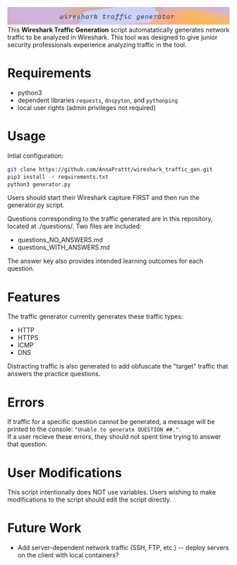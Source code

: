 ![header.jpg](header.jpg)
<br>
This **Wireshark Traffic Generation** script automatatically generates network traffic to be analyzed in Wireshark. This tool was designed to give junior security professionals experience analyzing traffic in the tool.

# Requirements
* python3
* dependent libraries `requests`, `dnspyton`, and `pythonping`
* local user rights (admin privileges not required)

# Usage
Intial configuration:
```bash
git clone https://github.com/AnnaPrattt/wireshark_traffic_gen.git
pip3 install -r requirements.txt
python3 generator.py
```

Users should start their Wireshark capture FIRST and then run the generator.py script.

Questions corresponding to the traffic generated are in this repository, located at ./questions/. Two files are included:
* questions_NO_ANSWERS.md
* questions_WITH_ANSWERS.md

The answer key also provides intended learning outcomes for each question.

# Features
The traffic generator currently generates these traffic types:
* HTTP
* HTTPS
* ICMP
* DNS

Distracting traffic is also generated to add obfuscate the "target" traffic that answers the practice questions.

# Errors
If traffic for a specific question cannot be generated, a message will be printed to the console: `"Unable to generate QUESTION ##."`.<br> If a user recieve these errors, they should not spent time trying to answer that question.

# User Modifications
This script intentionally does NOT use variables. Users wishing to make modifications to the script should edit the script directly. 

# Future Work
* Add server-dependent network traffic (SSH, FTP, etc.) -- deploy servers on the client with local containers?